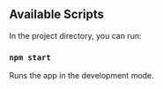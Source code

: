 ## Available Scripts

In the project directory, you can run:

### `npm start`

Runs the app in the development mode.

